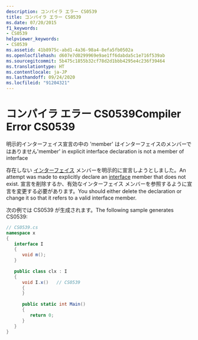 ```yaml
---
description: コンパイラ エラー CS0539
title: コンパイラ エラー CS0539
ms.date: 07/20/2015
f1_keywords:
- CS0539
helpviewer_keywords:
- CS0539
ms.assetid: 41b8975c-abd1-4a36-98a4-8efa5fb0502a
ms.openlocfilehash: d607e7d0299969e9ae1ff6dabda5c1e716f539ab
ms.sourcegitcommit: 5b475c1855b32cf78d2d1bbb4295e4c236f39464
ms.translationtype: HT
ms.contentlocale: ja-JP
ms.lasthandoff: 09/24/2020
ms.locfileid: "91204321"
---
```

# <a name="compiler-error-cs0539"></a><span data-ttu-id="54694-103">コンパイラ エラー CS0539</span><span class="sxs-lookup"><span data-stu-id="54694-103">Compiler Error CS0539</span></span>

<span data-ttu-id="54694-104">明示的インターフェイス宣言の中の 'member' はインターフェイスのメンバーではありません</span><span class="sxs-lookup"><span data-stu-id="54694-104">'member' in explicit interface declaration is not a member of interface</span></span>  
  
 <span data-ttu-id="54694-105">存在しない [インターフェイス](../language-reference/keywords/interface.md) メンバーを明示的に宣言しようとしました。</span><span class="sxs-lookup"><span data-stu-id="54694-105">An attempt was made to explicitly declare an [interface](../language-reference/keywords/interface.md) member that does not exist.</span></span> <span data-ttu-id="54694-106">宣言を削除するか、有効なインターフェイス メンバーを参照するように宣言を変更する必要があります。</span><span class="sxs-lookup"><span data-stu-id="54694-106">You should either delete the declaration or change it so that it refers to a valid interface member.</span></span>  
  
 <span data-ttu-id="54694-107">次の例では CS0539 が生成されます。</span><span class="sxs-lookup"><span data-stu-id="54694-107">The following sample generates CS0539:</span></span>  
  
```csharp  
// CS0539.cs  
namespace x  
{  
   interface I  
   {  
      void m();  
   }  
  
   public class clx : I  
   {  
      void I.x()   // CS0539  
      {  
      }  
  
      public static int Main()  
      {  
         return 0;  
      }  
   }  
}  
```
